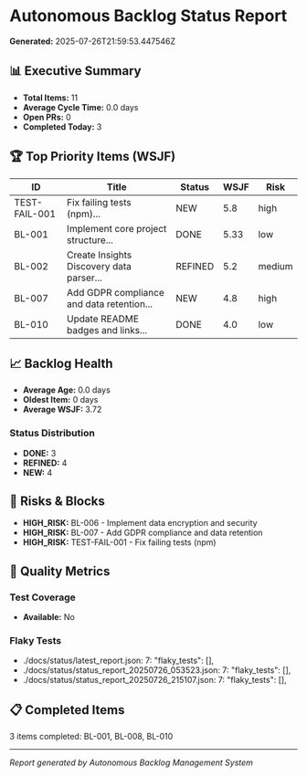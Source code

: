 # Autonomous Backlog Status Report

**Generated:** 2025-07-26T21:59:53.447546Z

## 📊 Executive Summary

- **Total Items:** 11
- **Average Cycle Time:** 0.0 days
- **Open PRs:** 0
- **Completed Today:** 3

## 🏆 Top Priority Items (WSJF)

| ID | Title | Status | WSJF | Risk |
|----|-------|--------|------|------|
| TEST-FAIL-001 | Fix failing tests (npm)... | NEW | 5.8 | high |
| BL-001 | Implement core project structure... | DONE | 5.33 | low |
| BL-002 | Create Insights Discovery data parser... | REFINED | 5.2 | medium |
| BL-007 | Add GDPR compliance and data retention... | NEW | 4.8 | high |
| BL-010 | Update README badges and links... | DONE | 4.0 | low |

## 📈 Backlog Health

- **Average Age:** 0.0 days
- **Oldest Item:** 0 days
- **Average WSJF:** 3.72

### Status Distribution
- **DONE:** 3
- **REFINED:** 4
- **NEW:** 4

## 🚨 Risks & Blocks
- **HIGH_RISK:** BL-006 - Implement data encryption and security
- **HIGH_RISK:** BL-007 - Add GDPR compliance and data retention
- **HIGH_RISK:** TEST-FAIL-001 - Fix failing tests (npm)

## 🧪 Quality Metrics

### Test Coverage
- **Available:** No

### Flaky Tests
- ./docs/status/latest_report.json: 7:  "flaky_tests": [],
- ./docs/status/status_report_20250726_053523.json: 7:  "flaky_tests": [],
- ./docs/status/status_report_20250726_215107.json: 7:  "flaky_tests": [],

## 📋 Completed Items

3 items completed: BL-001, BL-008, BL-010

---
*Report generated by Autonomous Backlog Management System*
